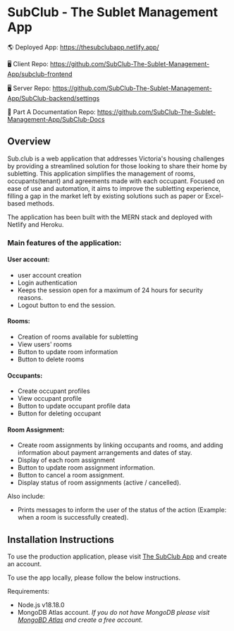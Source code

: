 # SubClub - The Sublet Management App

🌎 Deployed App: https://thesubclubapp.netlify.app/

🖥 Client Repo: https://github.com/SubClub-The-Sublet-Management-App/subclub-frontend

🖥 Server Repo: https://github.com/SubClub-The-Sublet-Management-App/SubClub-backend/settings

📖 Part A Documentation Repo: https://github.com/SubClub-The-Sublet-Management-App/SubClub-Docs

## Overview

Sub.club is a web application that addresses Victoria's housing challenges by providing a streamlined solution for those looking to share their home by subletting. This application simplifies the management of rooms, occupants(tenant) and agreements made with each occupant. Focused on ease of use and automation, it aims to improve the subletting experience, filling a gap in the market left by existing solutions such as paper or Excel-based methods.

The application has been built with the MERN stack and deployed with Netlify and Heroku.

### Main features of the application:

#### User account:

- user account creation
- Login authentication
- Keeps the session open for a maximum of 24 hours for security reasons.
- Logout button to end the session.

#### Rooms:

- Creation of rooms available for subletting
- View users' rooms
- Button to update room information
- Button to delete rooms

#### Occupants:

- Create occupant profiles
- View occupant profile
- Button to update occupant profile data
- Button for deleting occupant

#### Room Assignment:

- Create room assignments by linking occupants and rooms, and adding information about payment arrangements and dates of stay.
- Display of each room assignment
- Button to update room assignment information.
- Button to cancel a room assignment.
- Display status of room assignments (active / cancelled).

Also include:

- Prints messages to inform the user of the status of the action (Example: when a room is successfully created).

## Installation Instructions

To use the production application, please visit [The SubClub App](https://thesubclubapp.netlify.app/) and create an account.

To use the app locally, please follow the below instructions.

Requirements:

* Node.js v18.18.0
* MongoDB Atlas account. *If you do not have MongoDB please visit [MongoBD Atlas](https://www.mongodb.com/docs/atlas/) and create a free account.*




